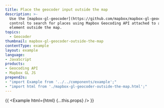 ```yaml
---
title: Place the geocoder input outside the map
description: >-
  Use the [mapbox-gl-geocoder](https://github.com/mapbox/mapbox-gl-geocoder)
  control to search for places using Mapbox Geocoding API attached to an
  element outside the map.
topics:
  - Geocoder
thumbnail: mapbox-gl-geocoder-outside-the-map
contentType: example
layout: example
language:
- JavaScript
products:
- Geocoding API
- Mapbox GL JS
prependJs:
- "import Example from '../../components/example';"
- "import html from './mapbox-gl-geocoder-outside-the-map.html';"
---
```


{{ <Example html={html} {...this.props} /> }}

